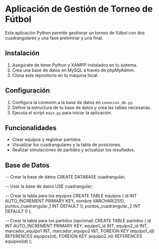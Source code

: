 # Aplicación de Gestión de Torneo de Fútbol

Esta aplicación Python permite gestionar un torneo de fútbol con dos cuadrangulares y una fase preliminar y una final.

## Instalación

1. Asegúrate de tener Python y XAMPP instalados en tu sistema.
2. Crea una base de datos en MySQL a través de phpMyAdmin.
3. Clona este repositorio en tu máquina local.

## Configuración

1. Configura la conexión a la base de datos en `conexion_db.py`.
2. Define la estructura de tu base de datos y crea las tablas necesarias.
3. Ejecuta el script `main.py` para iniciar la aplicación.

## Funcionalidades

- Crear equipos y registrar partidos.
- Visualizar los cuadrangulares y la tabla de posiciones.
- Realizar simulaciones de partidos y actualizar los resultados.


## Base de Datos

-- Crear la base de datos
CREATE DATABASE cuadrangular;

-- Usar la base de datos
USE cuadrangular;

-- Crear la tabla para los equipos
CREATE TABLE equipos (
    id INT AUTO_INCREMENT PRIMARY KEY,
    nombre VARCHAR(255),
    puntos_cuadrangular_1 INT DEFAULT 0,
    puntos_cuadrangular_2 INT DEFAULT 0
);

-- Crear la tabla para los partidos (opcional)
CREATE TABLE partidos (
    id INT AUTO_INCREMENT PRIMARY KEY,
    equipo1_id INT,
    equipo2_id INT,
    marcador_equipo1 INT,
    marcador_equipo2 INT,
    FOREIGN KEY (equipo1_id) REFERENCES equipos(id),
    FOREIGN KEY (equipo2_id) REFERENCES equipos(id)
);


